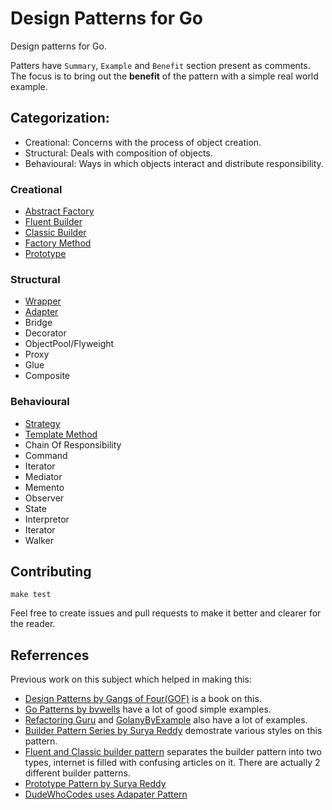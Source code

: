 # Design Patterns for Go

Design patterns for Go. 

Patters have `Summary`, `Example` and `Benefit` section present as comments. The focus is to bring out the **benefit** of the pattern with a simple real world example.

## Categorization:
- Creational: Concerns with the process of object creation.
- Structural: Deals with composition of objects.
- Behavioural: Ways in which objects interact and distribute responsibility.

### Creational
- [Abstract Factory](./creational/abstract_factory.go)
- [Fluent Builder](./creational/fluent_builder.go)
- [Classic Builder](./creational/classic_builder.go)
- [Factory Method](./creational/factory_method.go)
- [Prototype](./creational/prototype.go)

### Structural
- [Wrapper](./structural/wrapper.go)
- [Adapter](./structural/adapter.go)
- Bridge
- Decorator
- ObjectPool/Flyweight
- Proxy
- Glue
- Composite

### Behavioural
- [Strategy](./behavioural/strategy.go)
- [Template Method](./behavioural/template_method.go)
- Chain Of Responsibility
- Command
- Iterator
- Mediator
- Memento
- Observer
- State
- Interpretor
- Iterator
- Walker

## Contributing
```
make test
```

Feel free to create issues and pull requests to make it better and clearer for the reader.

## Referrences
Previous work on this subject which helped in making this:
- [Design Patterns by Gangs of Four(GOF)](https://en.wikipedia.org/wiki/Design_Patterns) is a book on this.
- [Go Patterns by bvwells](https://github.com/bvwells/go-patterns) have a lot of good simple examples.
- [Refactoring Guru](https://refactoring.guru/design-patterns/go) and [GolanyByExample](https://golangbyexample.com/all-design-patterns-golang/) also have a lot of examples.
- [Builder Pattern Series by Surya Reddy](https://devcharmander.medium.com/design-patterns-in-golang-the-builder-dac468a71194) demostrate various styles on this pattern.
- [Fluent and Classic builder pattern](https://medium.com/@sawomirkowalski/design-patterns-builder-fluent-interface-and-classic-builder-d16ad3e98f6c) separates the builder pattern into two types, internet is filled with confusing articles on it. There are actually 2 different builder patterns.
- [Prototype Pattern by Surya Reddy](https://devcharmander.medium.com/design-pattern-in-golang-prototype-e864522e4eeb)
- [DudeWhoCodes uses Adapater Pattern](https://dudewho.codes/adapter-pattern-in-go/)
